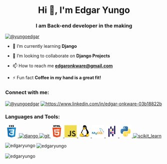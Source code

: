 <h1 align="center">Hi 👋, I'm Edgar Yungo</h1>
<h3 align="center">I am Back-end developer in the making</h3>

<p align="left"> <a href="https://twitter.com/@yungoedgar" target="blank"><img src="https://img.shields.io/twitter/follow/@yungoedgar?logo=twitter&style=for-the-badge" alt="@yungoedgar" /></a> </p>

- 🌱 I’m currently learning **Django**

- 👯 I’m looking to collaborate on **Django Projects**

- 📫 How to reach me **edgaronkware@gmail.com**

- ⚡ Fun fact **Coffee in my hand is a great fit!**

<h3 align="left">Connect with me:</h3>
<p align="left">
<a href="https://twitter.com/@yungoedgar" target="blank"><img align="center" src="https://raw.githubusercontent.com/rahuldkjain/github-profile-readme-generator/master/src/images/icons/Social/twitter.svg" alt="@yungoedgar" height="30" width="40" /></a>
<a href="https://linkedin.com/in/https://www.linkedin.com/in/edgar-onkware-03b18822b" target="blank"><img align="center" src="https://raw.githubusercontent.com/rahuldkjain/github-profile-readme-generator/master/src/images/icons/Social/linked-in-alt.svg" alt="https://www.linkedin.com/in/edgar-onkware-03b18822b" height="30" width="40" /></a>
</p>

<h3 align="left">Languages and Tools:</h3>
<p align="left"> <a href="https://www.w3schools.com/css/" target="_blank" rel="noreferrer"> <img src="https://raw.githubusercontent.com/devicons/devicon/master/icons/css3/css3-original-wordmark.svg" alt="css3" width="40" height="40"/> </a> <a href="https://www.djangoproject.com/" target="_blank" rel="noreferrer"> <img src="https://cdn.worldvectorlogo.com/logos/django.svg" alt="django" width="40" height="40"/> </a> <a href="https://git-scm.com/" target="_blank" rel="noreferrer"> <img src="https://www.vectorlogo.zone/logos/git-scm/git-scm-icon.svg" alt="git" width="40" height="40"/> </a> <a href="https://www.w3.org/html/" target="_blank" rel="noreferrer"> <img src="https://raw.githubusercontent.com/devicons/devicon/master/icons/html5/html5-original-wordmark.svg" alt="html5" width="40" height="40"/> </a> <a href="https://developer.mozilla.org/en-US/docs/Web/JavaScript" target="_blank" rel="noreferrer"> <img src="https://raw.githubusercontent.com/devicons/devicon/master/icons/javascript/javascript-original.svg" alt="javascript" width="40" height="40"/> </a> <a href="https://www.linux.org/" target="_blank" rel="noreferrer"> <img src="https://raw.githubusercontent.com/devicons/devicon/master/icons/linux/linux-original.svg" alt="linux" width="40" height="40"/> </a> <a href="https://www.mysql.com/" target="_blank" rel="noreferrer"> <img src="https://raw.githubusercontent.com/devicons/devicon/master/icons/mysql/mysql-original-wordmark.svg" alt="mysql" width="40" height="40"/> </a> <a href="https://pandas.pydata.org/" target="_blank" rel="noreferrer"> <img src="https://raw.githubusercontent.com/devicons/devicon/2ae2a900d2f041da66e950e4d48052658d850630/icons/pandas/pandas-original.svg" alt="pandas" width="40" height="40"/> </a> <a href="https://www.python.org" target="_blank" rel="noreferrer"> <img src="https://raw.githubusercontent.com/devicons/devicon/master/icons/python/python-original.svg" alt="python" width="40" height="40"/> </a> <a href="https://scikit-learn.org/" target="_blank" rel="noreferrer"> <img src="https://upload.wikimedia.org/wikipedia/commons/0/05/Scikit_learn_logo_small.svg" alt="scikit_learn" width="40" height="40"/> </a> </p>

<p><img align="left" src="https://github-readme-stats.vercel.app/api/top-langs?username=edgaryungo&show_icons=true&locale=en&layout=compact" alt="edgaryungo" /></p>

<p>&nbsp;<img align="center" src="https://github-readme-stats.vercel.app/api?username=edgaryungo&show_icons=true&locale=en" alt="edgaryungo" /></p>

<p><img align="center" src="https://github-readme-streak-stats.herokuapp.com/?user=edgaryungo&" alt="edgaryungo" /></p>
